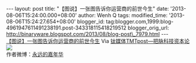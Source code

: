 --- layout: post title: "【图说】一张图告诉你运营商的前世今生" date:
'2013-08-06T15:24:00.000+08:00' author: Wenh Q tags: modified\_time:
'2013-08-06T15:24:27.654+08:00' blogger\_id:
tag:blogger.com,1999:blog-4961947611491238191.post-343318115418219512
blogger\_orig\_url:
http://binaryware.blogspot.com/2013/08/blog-post\_7979.html ---
[\
【图说】一张图告诉你运营商的前世今生](http://www.tmtpost.com/53753.html)
Via [钛媒体TMTpost—把脉科技资本论](http://www.tmtpost.com/)
[![](http://www.tmtpost.com/wp-content/uploads/2013/08/137559988613.jpg)](http://www.tmtpost.com/?attachment_id=53740)\
作者微博：[永远的嘉年华](http://weibo.com/keepwalkingon)
